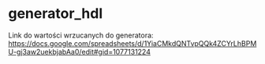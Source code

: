 # generator_hdl

Link do wartości wrzucanych do generatora: https://docs.google.com/spreadsheets/d/1YiaCMkdQNTvpQQk4ZCYrLhBPMU-gj3aw2uekbjabAa0/edit#gid=1077131224
